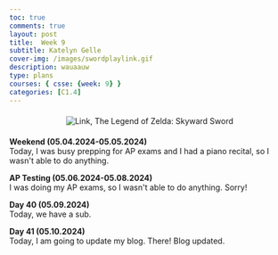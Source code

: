 ```yaml
---
toc: true
comments: true
layout: post
title:  Week 9
subtitle: Katelyn Gelle
cover-img: /images/swordplaylink.gif
description: wauaauw
type: plans
courses: { csse: {week: 9} }
categories: [C1.4]
---
```


<div style="text-align: center; margin-top: 20px; margin-bottom: 20px;">
  <img src="{{site.baseurl}}/images/anito/canyouhearmelink.gif" alt="Link, The Legend of Zelda: Skyward Sword" />
</div>  

**Weekend (05.04.2024-05.05.2024)**  
Today, I was busy prepping for AP exams and I had a piano recital, so I wasn't able to do anything.  

**AP Testing (05.06.2024-05.08.2024)**  
I was doing my AP exams, so I wasn't able to do anything. Sorry!  

**Day 40 (05.09.2024)**  
Today, we have a sub.  

**Day 41 (05.10.2024)**  
Today, I am going to update my blog. There! Blog updated.